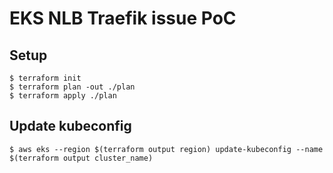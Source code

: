 # EKS NLB Traefik issue PoC

## Setup
```shell
$ terraform init
$ terraform plan -out ./plan
$ terraform apply ./plan
```

## Update kubeconfig
```shell
$ aws eks --region $(terraform output region) update-kubeconfig --name $(terraform output cluster_name)
```

